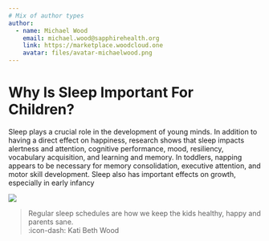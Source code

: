 ```yaml
---
# Mix of author types
author:
  - name: Michael Wood
    email: michael.wood@sapphirehealth.org
    link: https://marketplace.woodcloud.one
    avatar: files/avatar-michaelwood.png
---
```


# Why Is Sleep Important For Children? 

Sleep plays a crucial role in the development of young minds. In addition to having a direct effect on happiness, research shows that sleep impacts alertness and attention, cognitive performance, mood, resiliency, vocabulary acquisition, and learning and memory. In toddlers, napping appears to be necessary for memory consolidation, executive attention, and motor skill development. Sleep also has important effects on growth, especially in early infancy

![](20240402a-pic1.webp)

>  Regular sleep schedules are how we keep the kids healthy, happy and parents sane.
>  <br> :icon-dash: Kati Beth Wood
